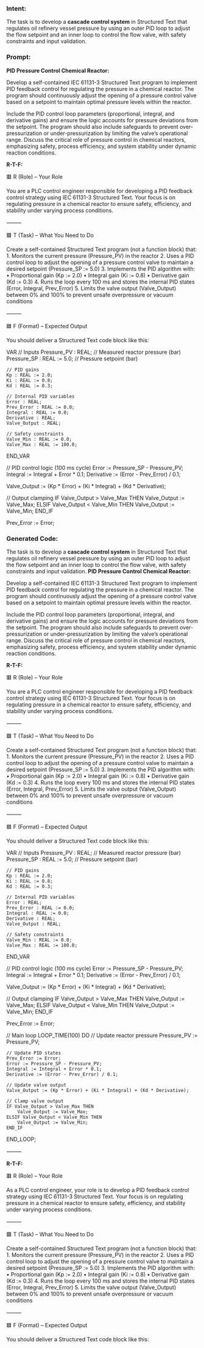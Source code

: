 ### Intent:
The task is to develop a **cascade control system** in Structured Text that regulates oil refinery vessel pressure by using an outer PID loop to adjust the flow setpoint and an inner loop to control the flow valve, with safety constraints and input validation.

### Prompt:
**PID Pressure Control Chemical Reactor:**

Develop a self-contained IEC 61131-3 Structured Text program to implement PID feedback control for regulating the pressure in a chemical reactor. The program should continuously adjust the opening of a pressure control valve based on a setpoint to maintain optimal pressure levels within the reactor.

Include the PID control loop parameters (proportional, integral, and derivative gains) and ensure the logic accounts for pressure deviations from the setpoint. The program should also include safeguards to prevent over-pressurization or under-pressurization by limiting the valve’s operational range. Discuss the critical role of pressure control in chemical reactors, emphasizing safety, process efficiency, and system stability under dynamic reaction conditions.

**R-T-F:**

🟥 R (Role) – Your Role

You are a PLC control engineer responsible for developing a PID feedback control strategy using IEC 61131-3 Structured Text. Your focus is on regulating pressure in a chemical reactor to ensure safety, efficiency, and stability under varying process conditions.

⸻

🟩 T (Task) – What You Need to Do

Create a self-contained Structured Text program (not a function block) that:
	1.	Monitors the current pressure (Pressure_PV) in the reactor
	2.	Uses a PID control loop to adjust the opening of a pressure control valve to maintain a desired setpoint (Pressure_SP := 5.0)
	3.	Implements the PID algorithm with:
	•	Proportional gain (Kp := 2.0)
	•	Integral gain (Ki := 0.8)
	•	Derivative gain (Kd := 0.3)
	4.	Runs the loop every 100 ms and stores the internal PID states (Error, Integral, Prev_Error)
	5.	Limits the valve output (Valve_Output) between 0% and 100% to prevent unsafe overpressure or vacuum conditions

⸻

🟦 F (Format) – Expected Output

You should deliver a Structured Text code block like this:

VAR
    // Inputs
    Pressure_PV : REAL;                  // Measured reactor pressure (bar)
    Pressure_SP : REAL := 5.0;           // Pressure setpoint (bar)

    // PID gains
    Kp : REAL := 2.0;
    Ki : REAL := 0.8;
    Kd : REAL := 0.3;

    // Internal PID variables
    Error : REAL;
    Prev_Error : REAL := 0.0;
    Integral : REAL := 0.0;
    Derivative : REAL;
    Valve_Output : REAL;

    // Safety constraints
    Valve_Min : REAL := 0.0;
    Valve_Max : REAL := 100.0;
END_VAR

// PID control logic (100 ms cycle)
Error := Pressure_SP - Pressure_PV;
Integral := Integral + Error * 0.1;
Derivative := (Error - Prev_Error) / 0.1;

Valve_Output := (Kp * Error) + (Ki * Integral) + (Kd * Derivative);

// Output clamping
IF Valve_Output > Valve_Max THEN
    Valve_Output := Valve_Max;
ELSIF Valve_Output < Valve_Min THEN
    Valve_Output := Valve_Min;
END_IF

Prev_Error := Error;

### Generated Code:
The task is to develop a **cascade control system** in Structured Text that regulates oil refinery vessel pressure by using an outer PID loop to adjust the flow setpoint and an inner loop to control the flow valve, with safety constraints and input validation.
**PID Pressure Control Chemical Reactor:**

Develop a self-contained IEC 61131-3 Structured Text program to implement PID feedback control for regulating the pressure in a chemical reactor. The program should continuously adjust the opening of a pressure control valve based on a setpoint to maintain optimal pressure levels within the reactor.

Include the PID control loop parameters (proportional, integral, and derivative gains) and ensure the logic accounts for pressure deviations from the setpoint. The program should also include safeguards to prevent over-pressurization or under-pressurization by limiting the valve’s operational range. Discuss the critical role of pressure control in chemical reactors, emphasizing safety, process efficiency, and system stability under dynamic reaction conditions.

**R-T-F:**

🟥 R (Role) – Your Role

You are a PLC control engineer responsible for developing a PID feedback control strategy using IEC 61131-3 Structured Text. Your focus is on regulating pressure in a chemical reactor to ensure safety, efficiency, and stability under varying process conditions.

⸻

🟩 T (Task) – What You Need to Do

Create a self-contained Structured Text program (not a function block) that:
	1.	Monitors the current pressure (Pressure_PV) in the reactor
	2.	Uses a PID control loop to adjust the opening of a pressure control valve to maintain a desired setpoint (Pressure_SP := 5.0)
	3.	Implements the PID algorithm with:
	•	Proportional gain (Kp := 2.0)
	•	Integral gain (Ki := 0.8)
	•	Derivative gain (Kd := 0.3)
	4.	Runs the loop every 100 ms and stores the internal PID states (Error, Integral, Prev_Error)
	5.	Limits the valve output (Valve_Output) between 0% and 100% to prevent unsafe overpressure or vacuum conditions

⸻

🟦 F (Format) – Expected Output

You should deliver a Structured Text code block like this:

VAR
    // Inputs
    Pressure_PV : REAL;                  // Measured reactor pressure (bar)
    Pressure_SP : REAL := 5.0;           // Pressure setpoint (bar)

    // PID gains
    Kp : REAL := 2.0;
    Ki : REAL := 0.8;
    Kd : REAL := 0.3;

    // Internal PID variables
    Error : REAL;
    Prev_Error : REAL := 0.0;
    Integral : REAL := 0.0;
    Derivative : REAL;
    Valve_Output : REAL;

    // Safety constraints
    Valve_Min : REAL := 0.0;
    Valve_Max : REAL := 100.0;
END_VAR

// PID control logic (100 ms cycle)
Error := Pressure_SP - Pressure_PV;
Integral := Integral + Error * 0.1;
Derivative := (Error - Prev_Error) / 0.1;

Valve_Output := (Kp * Error) + (Ki * Integral) + (Kd * Derivative);

// Output clamping
IF Valve_Output > Valve_Max THEN
    Valve_Output := Valve_Max;
ELSIF Valve_Output < Valve_Min THEN
    Valve_Output := Valve_Min;
END_IF

Prev_Error := Error;

// Main loop
LOOP_TIME(100) DO
    // Update reactor pressure
    Pressure_PV := Pressure_PV;

    // Update PID states
    Prev_Error := Error;
    Error := Pressure_SP - Pressure_PV;
    Integral := Integral + Error * 0.1;
    Derivative := (Error - Prev_Error) / 0.1;

    // Update valve output
    Valve_Output := (Kp * Error) + (Ki * Integral) + (Kd * Derivative);

    // Clamp valve output
    IF Valve_Output > Valve_Max THEN
        Valve_Output := Valve_Max;
    ELSIF Valve_Output < Valve_Min THEN
        Valve_Output := Valve_Min;
    END_IF
END_LOOP;

⸻

**R-T-F:**

🟥 R (Role) – Your Role

As a PLC control engineer, your role is to develop a PID feedback control strategy using IEC 61131-3 Structured Text. Your focus is on regulating pressure in a chemical reactor to ensure safety, efficiency, and stability under varying process conditions.

⸻

🟩 T (Task) – What You Need to Do

Create a self-contained Structured Text program (not a function block) that:
	1. Monitors the current pressure (Pressure_PV) in the reactor
	2. Uses a PID control loop to adjust the opening of a pressure control valve to maintain a desired setpoint (Pressure_SP := 5.0)
	3. Implements the PID algorithm with:
	• Proportional gain (Kp := 2.0)
	• Integral gain (Ki := 0.8)
	• Derivative gain (Kd := 0.3)
	4. Runs the loop every 100 ms and stores the internal PID states (Error, Integral, Prev_Error)
	5. Limits the valve output (Valve_Output) between 0% and 100% to prevent unsafe overpressure or vacuum conditions

⸻

🟦 F (Format) – Expected Output

You should deliver a Structured Text code block like this:
